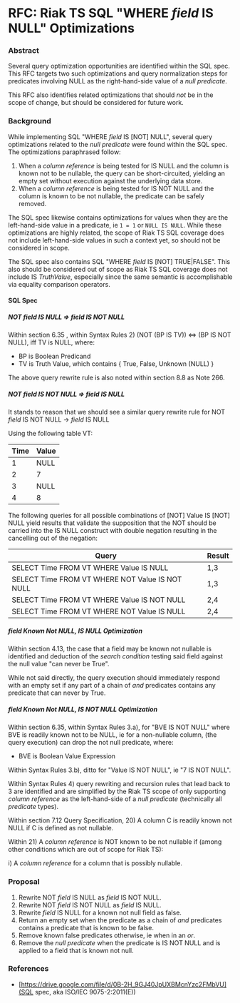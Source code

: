 # RFC: Riak TS SQL "WHERE _field_ IS NULL" Optimizations

### Abstract
Several query optimization opportunities are identified within the SQL spec.
This RFC targets two such optimizations and query normalization steps for
predicates involving NULL as the right-hand-side value of a _null predicate_.

This RFC also identifies related optimizations that should _not_ be in the
scope of change, but should be considered for future work.

### Background
While implementing SQL "WHERE _field_ IS [NOT] NULL", several query
optimizations related to the _null predicate_ were found within the SQL spec.
The optimizations paraphrased follow:

1. When a _column reference_ is being tested for IS NULL and the column is known
   not to be nullable, the query can be short-circuited, yielding an empty set
   without execution against the underlying data store.
2. When a _column reference_ is being tested for IS NOT NULL and the column is
   known to be not nullable, the predicate can be safely removed.

The SQL spec likewise contains optimizations for values when they are the
left-hand-side value in a predicate, ie `1 = 1` or `NULL IS NULL`. While these
optimizations are highly related, the scope of Riak TS SQL coverage does not
include left-hand-side values in such a context yet, so should not be considered in scope.

The SQL spec also contains SQL "WHERE _field_ IS [NOT] TRUE|FALSE". This also
should be considered out of scope as Riak TS SQL coverage does not include IS
_TruthValue_, especially since the same semantic is accomplishable via equality
comparison operators.

#### SQL Spec
##### NOT _field_ IS NULL => _field_ IS NOT NULL
Within section 6.35 <boolean value expression>, within Syntax Rules 2)
(NOT (BP IS TV)) <=> (BP IS NOT NULL), iff TV is NULL, where:

* BP is Boolean Predicand
* TV is Truth Value, which contains { True, False, Unknown (NULL) }

The above query rewrite rule is also noted within section 8.8 as Note 266.

##### NOT _field_ IS NOT NULL => _field_ IS NULL
It stands to reason that we should see a similar query rewrite rule for
NOT _field_ IS NOT NULL -> _field_ IS NULL

Using the following table VT:

| Time | Value |
|------|-------|
|    1 | NULL  |
|    2 |     7 |
|    3 | NULL  |
|    4 |     8 |

The following queries for all possible combinations of [NOT] Value IS [NOT] NULL
yield results that validate the supposition that the NOT should be carried into
the IS NULL construct with double negation resulting in the cancelling out of
the negation:

| Query                                             | Result  |
|---------------------------------------------------|---------|
| SELECT Time FROM VT WHERE Value IS NULL           | 1,3     |
| SELECT Time FROM VT WHERE NOT Value IS NOT NULL   | 1,3     |
| SELECT Time FROM VT WHERE Value IS NOT NULL       | 2,4     |
| SELECT Time FROM VT WHERE NOT Value IS NULL       | 2,4     |

##### _field_ Known Not NULL, IS NULL Optimization
Within section 4.13, the case that a field may be known not nullable is
identified and deduction of the _search condition_ testing said field against
the null value "can never be True".

While not said directly, the query execution should immediately respond with an empty set if any part of a chain of _and_ predicates contains any predicate that can never by True.

##### _field_ Known Not NULL, IS NOT NULL Optimization
Within section 6.35, within Syntax Rules 3.a), for "BVE IS NOT NULL" where BVE is
readily known not to be NULL, ie for a non-nullable column, (the query execution) can drop the not null predicate, where:

* BVE is Boolean Value Expression

Within Syntax Rules 3.b), ditto for "Value IS NOT NULL", ie "7 IS NOT NULL".

Within Syntax Rules 4) query rewriting and recursion rules that lead back to 3
are identified and are simplified by the Riak TS scope of only supporting
_column reference_ as the left-hand-side of a _null predicate_ (technically
all _predicate_ types).

Within section 7.12 Query Specification, 20) A column C is readily known not
NULL if C is defined as not nullable.

Within 21) A _column reference_ is NOT known to be not nullable if (among other
conditions which are out of scope for Riak TS):

i) A _column reference_ for a column that is possibly nullable.

### Proposal
1. Rewrite NOT _field_ IS NULL as _field_ IS NOT NULL.
2. Rewrite NOT _field_ IS NOT NULL as _field_ IS NULL.
3. Rewrite _field_ IS NULL for a known not null field as false.
 1. Return an empty set when the predicate as a chain of _and_ predicates contains a predicate that is known to be false.
 2. Remove known false predicates otherwise, ie when in an _or_.
4. Remove the _null predicate_ when the predicate is IS NOT NULL and is applied to a field that is
   known not null.

### References
- [https://drive.google.com/file/d/0B-2H_9GJ40JpUXBMcnYzc2FMbVU](SQL spec, aka ISO/IEC 9075-2:2011(E))
